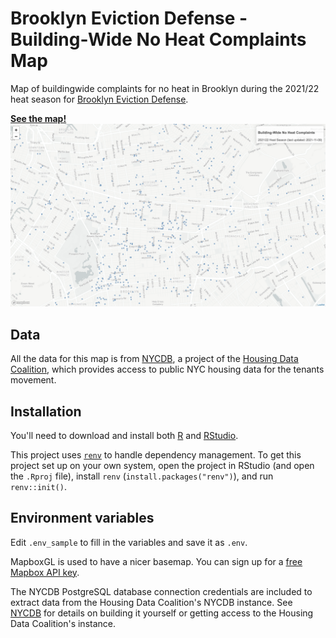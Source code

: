 # Brooklyn Eviction Defense - Building-Wide No Heat Complaints Map

Map of buildingwide complaints for no heat in Brooklyn during the 2021/22 heat season for [Brooklyn Eviction Defense](https://brooklynevictiondefense.org/).

**[See the map!](https://austensen.github.io/bk-no-heat/map.html)**
![screenshot of map](map-screenshot.png)


## Data

All the data for this map is from [NYCDB](https://github.com/nycdb/nycdb), a project of the [Housing Data Coalition](https://www.housingdatanyc.org/), which provides access to public NYC housing data for the tenants movement.


## Installation

You'll need to download and install both [R](https://cloud.r-project.org/) and [RStudio](https://rstudio.com/products/rstudio/download/#download).

This project uses [`renv`](https://rstudio.github.io/renv/articles/renv.html) to handle dependency management. To get this project set up on your own system, open the project in RStudio (and open the `.Rproj` file), install `renv` (`install.packages("renv")`), and run `renv::init()`. 


## Environment variables

Edit `.env_sample` to fill in the variables and save it as `.env`. 

MapboxGL is used to have a nicer basemap. You can sign up for a [free Mapbox API key](https://account.mapbox.com/auth/signup/).

The NYCDB PostgreSQL database connection credentials are included to extract data from the Housing Data Coalition's NYCDB instance. See [NYCDB](https://github.com/nycdb/nycdb) for details on building it yourself or getting access to the Housing Data Coalition's instance.

